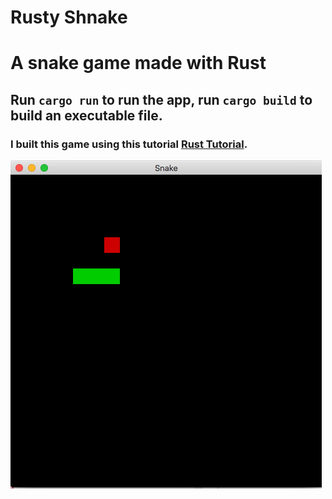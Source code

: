 # Rusty Shnake

# A snake game made with Rust

## Run `cargo run` to run the app, run `cargo build` to build an executable file.

### I built this game using this tutorial [Rust Tutorial](https://youtu.be/DnT_7M7L7vo).

![alt text](https://raw.githubusercontent.com/bbsmithy/rusty-shnake/master/snake.png)
